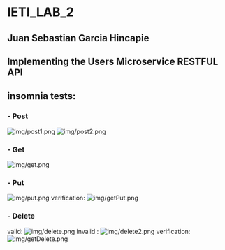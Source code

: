 # IETI_LAB_2 
## Juan Sebastian Garcia Hincapie
## Implementing the Users Microservice RESTFUL API

## insomnia tests:

### - Post
![img/post1.png](img/post1.png)
![img/post2.png](img/post2.png)

### - Get
![img/get.png](img/get.png)
### - Put
![img/put.png](img/put.png)
verification:
![img/getPut.png](img/getPut.png)
### - Delete
valid: 
![img/delete.png](img/delete.png)
invalid : 
![img/delete2.png](img/delete2.png)
verification:
![img/getDelete.png](img/getDelete.png)




